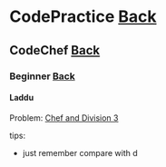 # CodePractice [Back](https://blog.fish-404.icu/CodePractice/)

## CodeChef [Back](https://blog.fish-404.icu/CodePractice/CodeChef/)

### Beginner [Back](https://blog.fish-404.icu/CodePractice/CodeChef/Beginner/)

#### Laddu

Problem: [Chef and Division 3](https://www.codechef.com/problems/DIVTHREE)

tips:

* just remember compare with d
